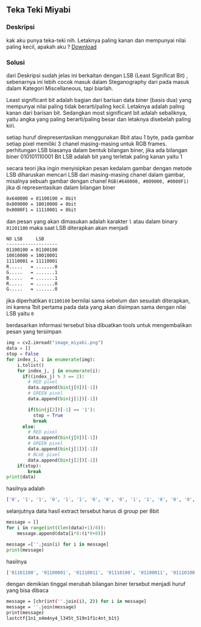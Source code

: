 ## Teka Teki Miyabi

### Deskripsi

kak aku punya teka-teki nih. Letaknya paling kanan dan mempunyai nilai paling kecil, apakah aku ? [Download](https://mega.nz/file/L74UhBpA#F_3yHqcPqGLLCH6ztPDeap1rIBOpaz_rFvvadJrY9qU)

### Solusi

dari Deskripsi sudah jelas ini berkaitan dengan LSB (Least Significat Bit) , sebenarnya ini lebih cocok masuk dalam Steganography dari pada masuk dalam Kategori Miscellaneous, tapi biarlah.

Least significant bit adalah bagian dari barisan data biner (basis dua) yang mempunyai nilai paling tidak berarti/paling kecil. Letaknya adalah paling kanan dari barisan bit. Sedangkan most significant bit adalah sebaliknya, yaitu angka yang paling berarti/paling besar dan letaknya disebelah paling kiri.

setiap huruf direpresentasikan menggunakan 8bit atau 1 byte, pada gambar setiap pixel memiliki 3 chanel masing-masing untuk RGB frames. perhitungan LSB biasanya dalam bentuk bilangan biner, jika ada bilangan biner 010101110001 Bit LSB adalah bit yang terletak paling kanan yaitu 1

secara teori jika ingin menyisipkan pesan kedalam gambar dengan metode LSB diharuskan mencari LSB dari masing-masing chanel dalam gambar, misalnya sebuah gambar dengan chanel `RGB(#640000, #009000, #0000F1)` jika di representasikan dalam bilangan biner

```bash
0x640000 = 01100100 = 8bit
0x009000 = 10010000 = 8bit
0x0000F1 = 11110001 = 8bit
```

dan pesan yang akan dimasukan adalah karakter `l` atau dalam binary `01101100` maka saat LSB diterapkan akan menjadi

```bash
NO LSB     LSB
-------------------
01100100 = 01100100
10010000 = 10010001
11110001 = 11110001
R.....   = .......0
G.....   = .......1
B.....   = .......1
R.....   = .......0
G.....   = .......0
```

jika diperhatikan `01100100` bernilai sama sebelum dan sesudah  diterapkan, ini karena 1bit pertama pada data yang akan disimpan sama dengan nilai LSB yaitu `0`

berdasarkan informasi tersebut bisa dibuatkan tools untuk mengembalikan pesan yang tersimpan 


```python
img = cv2.imread("image_miyabi.png")
data = []
stop = False
for index_i, i in enumerate(img):
    i.tolist()
    for index_j, j in enumerate(i):
      if((index_j) % 3 == 2):
        # RED pixel
        data.append(bin(j[0])[-1])
        # GREEN pixel
        data.append(bin(j[1])[-1])

        if(bin(j[2])[-1] == '1'):
          stop = True
          break
      else:
        # RED pixel
        data.append(bin(j[0])[-1])
        # GREEN pixel
        data.append(bin(j[1])[-1])
        # BLUE pixel
        data.append(bin(j[2])[-1])
    if(stop):
        break
print(data) 

```

hasilnya adalah

```bash
['0', '1', '1', '0', '1', '1', '0', '0', '0', '1', '1', '0', '0', '0', '0', '1', '0', '1', '1', '1', '0', '0', '1', '1', '0', '1', '1', '1', '0', '1', '0', '0', '0', '1', '1', '0', '0', '0', '1', '1', '0', '1', '1', '1', '0', '1', '0', '0', '0', '1', '1', '0', '0', '1', '1', '0', '0', '1', '1', '1', '1', '0', '1', '1', '0', '0', '1', '1', '0', '0', '0', '1', '0', '1', '1', '0', '1', '1', '1', '0', '0', '0', '1', '1', '0', '0', '0', '1', '0', '1', '0', '1', '1', '1', '1', '1', '0', '1', '1', '0', '1', '1', '1', '0', '0', '0', '1', '1', '0', '1', '0', '0', '0', '1', '1', '0', '1', '1', '0', '1', '0', '0', '1', '1', '0', '1', '0', '0', '0', '1', '1', '0', '1', '1', '1', '0', '0', '1', '1', '1', '1', '0', '0', '1', '0', '0', '1', '1', '0', '1', '0', '0', '0', '1', '0', '1', '1', '1', '1', '1', '0', '1', '1', '0', '1', '1', '0', '0', '0', '0', '1', '1', '0', '0', '1', '1', '0', '0', '1', '1', '0', '1', '0', '0', '0', '0', '1', '1', '0', '1', '0', '1', '0', '1', '1', '1', '0', '1', '0', '0', '0', '1', '0', '1', '1', '1', '1', '1', '0', '0', '1', '1', '0', '1', '0', '1', '0', '0', '1', '1', '0', '0', '0', '1', '0', '0', '1', '1', '1', '0', '0', '1', '0', '1', '1', '0', '1', '1', '1', '0', '0', '0', '1', '1', '0', '0', '0', '1', '0', '1', '1', '0', '0', '1', '1', '0', '0', '0', '1', '1', '0', '0', '0', '1', '0', '1', '1', '0', '0', '0', '1', '1', '0', '0', '1', '1', '0', '1', '0', '0', '0', '1', '1', '0', '1', '1', '1', '0', '0', '1', '1', '1', '0', '1', '0', '0', '0', '1', '0', '1', '1', '1', '1', '1', '0', '1', '1', '0', '0', '0', '1', '0', '0', '0', '1', '1', '0', '0', '0', '1', '0', '1', '1', '1', '0', '1', '0', '0', '0', '1', '1', '1', '1', '1', '0', '1']
```

selanjutnya data hasil extract tersebut harus di group per 8bit 

```python
message = []
for i in range(int((len(data)+1)/8)):
    message.append(data[i*8:(i*8+8)])

message =[''.join(i) for i in message]
print(message)
```

hasilnya

```python
['01101100', '01100001', '01110011', '01110100', '01100011', '01110100', '01100110', '01111011', '00110001', '01101110', '00110001', '01011111', '01101110', '00110100', '01101101', '00110100', '01101110', '01111001', '00110100', '01011111', '01101100', '00110011', '00110100', '00110101', '01110100', '01011111', '00110101', '00110001', '00111001', '01101110', '00110001', '01100110', '00110001', '01100011', '00110100', '01101110', '01110100', '01011111', '01100010', '00110001', '01110100', '01111101']
```

dengan demikian tinggal merubah bilangan biner tersebut menjadi huruf yang bisa dibaca

```bash
message = [chr(int(''.join(i), 2)) for i in message]
message = ''.join(message)
print(message)
lastctf{1n1_n4m4ny4_l345t_519n1f1c4nt_b1t}
```